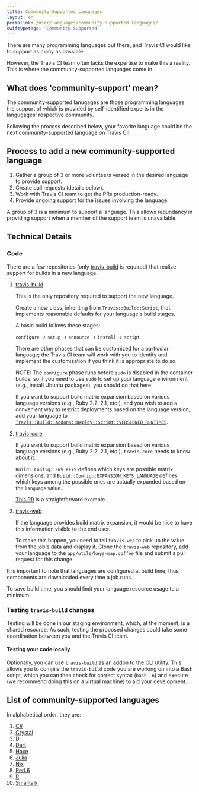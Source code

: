 ```yaml
---
title: Community-Supported Languages
layout: en
permalink: /user/languages/community-supported-languages/
swiftypetags: 'Community Supported'
---
```


There are many programming languages out there, and Travis CI would like
to support as many as possible.

However, the Travis CI team often lacks the expertise to make this
a reality.
This is where the community-supported languages come in.

## What does 'community-support' mean?

The community-supported lanugages are those programming languages the support
of which is provided by self-identified experts in the langugages'
respective community.

Following the process described below, your favorite language could be
the next community-supported language on Travis CI!

## Process to add a new community-supported language

1. Gather a group of 3 or more volunteers versed in the desired language
   to provide support.
2. Create pull requests (details below).
3. Work with Travis CI team to get the PRs production-ready.
4. Provide ongoing support for the issues involving the language.

A group of 3 is a minimum to support a language.
This allows redundancy in providing support when a member of
the support team is unavailable.

## Technical Details

### Code

There are a few repositories (only [travis-build](https://github.com/travis-ci/travis-build) is required) that
realize support for builds in a new language.

1. [travis-build](https://github.com/travis-ci/travis-build)

   This is the only repository required to support the new language.

   Create a new class, inheriting from `Travis::Build::Script`, that implements
   reasonable defaults for your language's build stages.

   A basic build follows these stages:

   `configure` → `setup` → `announce` → `install` → `script`

   There are other phases that can be customized for a particular language;
   the Travis CI team will work with you to identify and implement the customization
   if you think it is appropriate to do so.

   NOTE: The `configure` phase runs before `sudo` is disabled in the container builds,
   so if you need to use `sudo` to set up your language environment
   (e.g., install Ubuntu packages), you should do that here.

   If you want to support build matrix expansion based on various language
   versions (e.g., Ruby 2.2, 2.1, etc.), and you wish to add a convenient way
   to restrict deployments based on the language version, add your language
   to [`Travis::Build::Addons::Deploy::Script::VERSIONED_RUNTIMES`](https://github.com/travis-ci/travis-build/blob/master/lib/travis/build/addons/deploy/script.rb).

2. [travis-core](https://github.com/travis-ci/travis-core)

   If you want to support build matrix expansion based on various language
   versions (e.g., Ruby 2.2, 2.1, etc.), `travis-core` needs to know about it.

   `Build::Config::ENV_KEYS` defines which keys are possible matrix dimensions,
   and `Build::Config::EXPANSION_KEYS_LANGUAGE` defines which keys among
   the possible ones are actually expanded based on the `language` value.

   [This PR](https://github.com/travis-ci/travis-core/pull/422) is a straightforward
   example.

3. [travis-web](https://github.com/travis-ci/travis-web)

   If the language provides build matrix expansion, it would be nice
   to have this information visible to the end user.

   To make this happen, you need to tell `travis-web` to pick up the value
   from the job's data and display it.  Clone the `travis-web` repository,
   add your language to the `app/utils/keys-map.coffee` file and submit a
   pull request for this change.

It is important to note that languages are configured at build time,
thus components are downloaded every time a job runs.

To save build time, you should limit your language resource usage to a minimum.

### Testing `travis-build` changes

Testing will be done in our staging environment, which, at the moment, is a shared
resource.
As such, testing the proposed changes could take some coordination between you and
the Travis CI team.

#### Testing your code locally

Optionally, you can use
[`travis-build` as an addon](https://github.com/travis-ci/travis-build/blob/master/README.md#use-as-addon-for-cli)
to [the CLI](https://github.com/travis-ci/travis.rb) utility.
This allows you to compile the `travis-build` code you are working on
into a Bash script, which you can then check for correct syntax (`bash -n`) and
execute (we recommend doing this on a virtual machine) to aid your development.

## List of community-supported languages

In alphabetical order, they are:

1. [C#](../csharp)
2. [Crystal](../crystal)
3. [D](../d)
4. [Dart](../dart)
5. [Haxe](../haxe)
6. [Julia](../julia)
7. [Nix](../nix)
8. [Perl 6](../perl6)
9. [R](../r)
10. [Smalltalk](../smalltalk)
